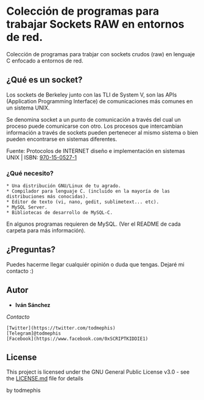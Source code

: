 # Colección de programas para trabajar Sockets RAW en entornos de red.

Colección de programas para trabjar con sockets crudos (raw) en lenguaje C enfocado a entornos de red.

## ¿Qué es un socket?

Los sockets de Berkeley junto con las TLI de System V, son las APIs (Application Programming Interface) de comunicaciones más comunes en un sistema UNIX.

Se denomina socket a un punto de comunicación a través del cual un proceso puede comunicarse con otro. Los procesos que intercambian información a través de sockets pueden pertenecer al mismo sistema o bien pueden encontrarse en sistemas diferentes.

Fuente: Protocolos de INTERNET diseño e implementación en sistemas UNIX | ISBN: [970-15-0527-1](https://www.librosmexico.mx/libros/704685)

### ¿Qué necesito?

```
* Una distribución GNU/Linux de tu agrado.
* Compilador para lenguaje C. (incluido en la mayoría de las distribuciones más conocidas).
* Editor de texto (vi, nano, gedit, sublimetext... etc).
* MySQL Server.
* Bibliotecas de desarrollo de MySQL-C.
```
En algunos programas requieren de MySQL. 
(Ver el README de cada carpeta para más información).


## ¿Preguntas?

Puedes hacerme llegar cualquiér opinión o duda que tengas. Dejaré mi contacto :)

## Autor

* **Iván Sánchez**

*Contacto*
```
[Twitter](https://twitter.com/todmephis) 
[Telegram]@todmephis
[Facebook](https://www.facebook.com/0xSCRIPTKIDDIE1)
```



## License

This project is licensed under the GNU General Public License v3.0 - see the [LICENSE.md](LICENSE.md) file for details

by todmephis